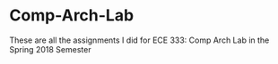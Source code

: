 # Comp-Arch-Lab
These are all the assignments I did for ECE 333: Comp Arch Lab in the Spring 2018 Semester
